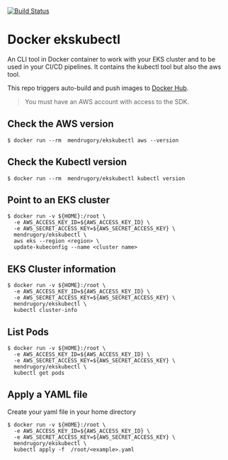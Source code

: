 [![Build Status](https://travis-ci.org/mendrugory/docker-ekskubectl.svg?branch=master)](https://travis-ci.org/mendrugory/docker-ekskubectl)

# Docker ekskubectl


An CLI tool in Docker container to work with your EKS cluster and to be used in your CI/CD pipelines. It contains the kubectl tool but also the aws tool.

This repo triggers auto-build and push images to [Docker Hub](https://dockerhub.com/r/mendrugory/ekskubectl).

> You must have an AWS account with access to the SDK.

## Check the AWS version

```
$ docker run --rm  mendrugory/ekskubectl aws --version
```

## Check the Kubectl version

```
$ docker run --rm  mendrugory/ekskubectl kubectl version
```

## Point to an EKS cluster

```
$ docker run -v ${HOME}:/root \
  -e AWS_ACCESS_KEY_ID=${AWS_ACCESS_KEY_ID} \
  -e AWS_SECRET_ACCESS_KEY=${AWS_SECRET_ACCESS_KEY} \
  mendrugory/ekskubectl \
  aws eks --region <region> \
  update-kubeconfig --name <cluster name>
```

## EKS Cluster information

```
$ docker run -v ${HOME}:/root \
  -e AWS_ACCESS_KEY_ID=${AWS_ACCESS_KEY_ID} \
  -e AWS_SECRET_ACCESS_KEY=${AWS_SECRET_ACCESS_KEY} \
  mendrugory/ekskubectl \
  kubectl cluster-info
```

## List Pods

```
$ docker run -v ${HOME}:/root \
  -e AWS_ACCESS_KEY_ID=${AWS_ACCESS_KEY_ID} \
  -e AWS_SECRET_ACCESS_KEY=${AWS_SECRET_ACCESS_KEY} \
  mendrugory/ekskubectl \
  kubectl get pods
```

## Apply a YAML file

Create your yaml file in your home directory

```
$ docker run -v ${HOME}:/root \
  -e AWS_ACCESS_KEY_ID=${AWS_ACCESS_KEY_ID} \
  -e AWS_SECRET_ACCESS_KEY=${AWS_SECRET_ACCESS_KEY} \
  mendrugory/ekskubectl \
  kubectl apply -f  /root/<example>.yaml
```